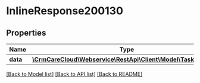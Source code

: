 # InlineResponse200130

## Properties
Name | Type | Description | Notes
------------ | ------------- | ------------- | -------------
**data** | [**\CrmCareCloud\Webservice\RestApi\Client\Model\TaskAssignee**](TaskAssignee.md) |  | [optional] 

[[Back to Model list]](../../README.md#documentation-for-models) [[Back to API list]](../../README.md#documentation-for-api-endpoints) [[Back to README]](../../README.md)

